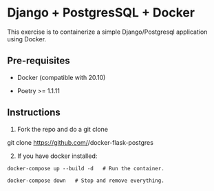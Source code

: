 # Django + PostgresSQL + Docker

This exercise is to containerize a simple Django/Postgresql application using Docker.

## Pre-requisites

* Docker (compatible with 20.10)

* Poetry >= 1.1.11

## Instructions

1. Fork the repo and do a git clone 
  
  git clone https://github.com/<yournamehere>/docker-flask-postgres
  
2. If you have docker installed:
```
docker-compose up --build -d   # Run the container.

docker-compose down   # Stop and remove everything.

```

